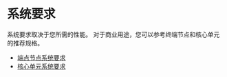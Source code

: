 # 系统要求

系统要求取决于您所需的性能。
对于商业用途，您可以参考终端节点和核心单元的推荐规格。

- [端点节点系统要求](../endpoint-node/system-requirements.md)
- [核心单元系统要求](../core-cell/system-requirements.md)
